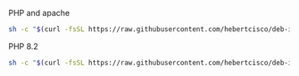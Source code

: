 PHP and apache
```sh
sh -c "$(curl -fsSL https://raw.githubusercontent.com/hebertcisco/deb-install/master/packages/php/php.sh)"
```

PHP 8.2

```sh
sh -c "$(curl -fsSL https://raw.githubusercontent.com/hebertcisco/deb-install/master/packages/php/php8.2.sh)"
```
